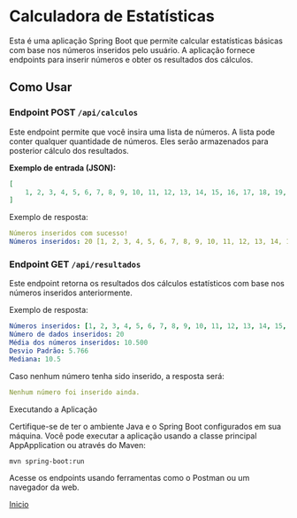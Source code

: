 # Calculadora de Estatísticas

Esta é uma aplicação Spring Boot que permite calcular estatísticas básicas com base nos números inseridos pelo usuário.
A aplicação fornece endpoints para inserir números e obter os resultados dos cálculos.

## Como Usar

### Endpoint POST `/api/calculos`

Este endpoint permite que você insira uma lista de números. A lista pode conter qualquer quantidade de números. Eles serão armazenados para posterior cálculo dos resultados.

**Exemplo de entrada (JSON):**
```json
[
    1, 2, 3, 4, 5, 6, 7, 8, 9, 10, 11, 12, 13, 14, 15, 16, 17, 18, 19, 20
]
```
Exemplo de resposta:
```yaml
Números inseridos com sucesso!
Números inseridos: 20 [1, 2, 3, 4, 5, 6, 7, 8, 9, 10, 11, 12, 13, 14, 15, 16, 17, 18, 19, 20]
```
### Endpoint GET `/api/resultados`

Este endpoint retorna os resultados dos cálculos estatísticos com base nos números inseridos anteriormente.

Exemplo de resposta:
```yaml
Números inseridos: [1, 2, 3, 4, 5, 6, 7, 8, 9, 10, 11, 12, 13, 14, 15, 16, 17, 18, 19, 20]
Número de dados inseridos: 20
Média dos números inseridos: 10.500
Desvio Padrão: 5.766
Mediana: 10.5
```
Caso nenhum número tenha sido inserido, a resposta será:
```yaml
Nenhum número foi inserido ainda.
```
Executando a Aplicação

Certifique-se de ter o ambiente Java e o Spring Boot configurados em sua máquina. Você pode executar a aplicação usando a classe principal AppApplication ou através do Maven:
```arduino
mvn spring-boot:run
```
Acesse os endpoints usando ferramentas como o Postman ou um navegador da web.

[Inicio](#calculadora-de-estatísticas)<br>
